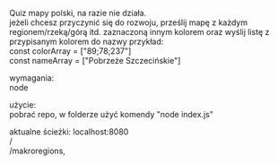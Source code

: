 Quiz mapy polski, na razie nie działa.   
jeżeli chcesz przyczynić się do rozwoju, prześlij mapę z każdym regionem/rzeką/górą itd. zaznaczoną innym kolorem oraz wyślij listę z przypisanym kolorem do nazwy
przykład:   
const colorArray = \["89;78;237"\]   
const nameArray = \["Pobrzeże Szczecińskie"\]

wymagania:   
node

użycie:   
pobrać repo, w folderze użyć komendy "node index.js"

aktualne ścieżki:
localhost:8080   
    /   
    /makroregions,
